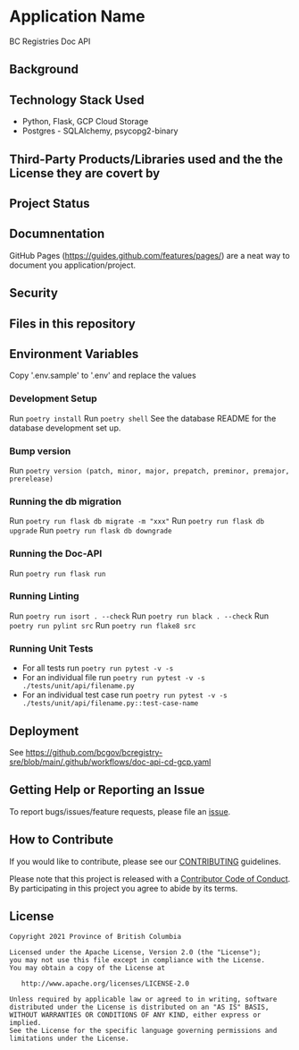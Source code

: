 # Application Name

BC Registries Doc API

## Background


## Technology Stack Used
* Python, Flask, GCP Cloud Storage
* Postgres -  SQLAlchemy, psycopg2-binary

## Third-Party Products/Libraries used and the the License they are covert by

## Project Status

## Documnentation

GitHub Pages (https://guides.github.com/features/pages/) are a neat way to document you application/project.

## Security

## Files in this repository

## Environment Variables
Copy '.env.sample' to '.env' and replace the values

### Development Setup
Run `poetry install`
Run `poetry shell`
See the database README for the database development set up.

### Bump version
Run `poetry version (patch, minor, major, prepatch, preminor, premajor, prerelease)`

### Running the db migration
Run `poetry run flask db migrate -m "xxx"`
Run `poetry run flask db upgrade`
Run `poetry run flask db downgrade`

### Running the Doc-API
Run `poetry run flask run`

### Running Linting
Run `poetry run isort . --check`
Run `poetry run black . --check`
Run `poetry run pylint src`
Run `poetry run flake8 src`

### Running Unit Tests
- For all tests run `poetry run pytest -v -s`
- For an individual file run `poetry run pytest -v -s ./tests/unit/api/filename.py`
- For an individual test case run `poetry run pytest -v -s ./tests/unit/api/filename.py::test-case-name`

## Deployment

See https://github.com/bcgov/bcregistry-sre/blob/main/.github/workflows/doc-api-cd-gcp.yaml

## Getting Help or Reporting an Issue

To report bugs/issues/feature requests, please file an [issue](../../issues).

## How to Contribute

If you would like to contribute, please see our [CONTRIBUTING](./CONTRIBUTING.md) guidelines.

Please note that this project is released with a [Contributor Code of Conduct](./CODE_OF_CONDUCT.md).
By participating in this project you agree to abide by its terms.

## License

    Copyright 2021 Province of British Columbia

    Licensed under the Apache License, Version 2.0 (the "License");
    you may not use this file except in compliance with the License.
    You may obtain a copy of the License at

       http://www.apache.org/licenses/LICENSE-2.0

    Unless required by applicable law or agreed to in writing, software
    distributed under the License is distributed on an "AS IS" BASIS,
    WITHOUT WARRANTIES OR CONDITIONS OF ANY KIND, either express or implied.
    See the License for the specific language governing permissions and
    limitations under the License.
